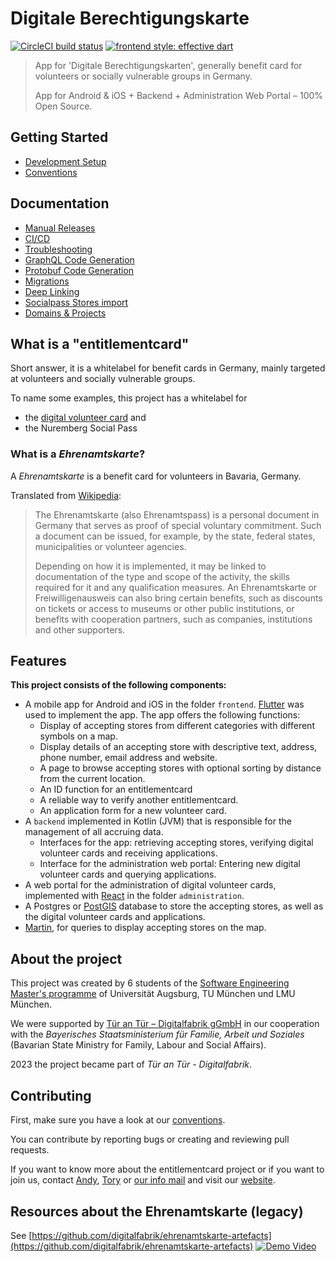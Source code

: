 # Digitale Berechtigungskarte

[![CircleCI build status](https://circleci.com/gh/digitalfabrik/entitlementcard.svg?style=svg)](https://app.circleci.com/pipelines/github/digitalfabrik/entitlementcard)
[![frontend style: effective dart](https://img.shields.io/badge/style-effective_dart-40c4ff.svg)](https://pub.dev/packages/effective_dart)

> App for 'Digitale Berechtigungskarten', generally benefit card for volunteers or socially vulnerable groups in
> Germany.
>
> App for Android & iOS + Backend + Administration Web Portal – 100% Open Source.

## Getting Started

* [Development Setup](./docs/development-setup.md)
* [Conventions](./docs/conventions.md)

## Documentation

* [Manual Releases](./docs/manual-release)
* [CI/CD](./docs/cicd.md)
* [Troubleshooting](./docs/troubleshooting.md)
* [GraphQL Code Generation](./docs/graphql_generation.md)
* [Protobuf Code Generation](./docs/protobuf-generation.md)
* [Migrations](./docs/migrations.md)
* [Deep Linking](./docs/deep-linking.md)
* [Socialpass Stores import](./docs/sozialpass-stores-import.md)
* [Domains & Projects](./docs/domains-projects.md)

## What is a "entitlementcard"

Short answer, it is a whitelabel for benefit cards in Germany, mainly targeted at volunteers and socially vulnerable
groups.

To name some examples, this project has a whitelabel for

- the [digital volunteer card](#what-is-a-_ehrenamtskarte_) and
- the Nuremberg Social Pass

### What is a _Ehrenamtskarte_?

A _Ehrenamtskarte_ is a benefit card for volunteers in Bavaria, Germany.

Translated from [Wikipedia](https://de.wikipedia.org/wiki/Ehrenamtskarte):

> The Ehrenamtskarte (also Ehrenamtspass) is a personal document in Germany that serves as proof of special
> voluntary commitment. Such a document can be issued, for example, by the state, federal states,
> municipalities or volunteer agencies.
>
> Depending on how it is implemented, it may be linked to documentation of the type and scope of the activity,
> the skills required for it and any qualification measures. An Ehrenamtskarte or Freiwilligenausweis can also bring
> certain benefits, such as discounts on tickets or access to museums or other public institutions, or benefits
> with cooperation partners, such as companies, institutions and other supporters.

## Features

**This project consists of the following components:**

- A mobile app for Android and iOS in the folder `frontend`. [Flutter](https://flutter.dev/) was used to implement the
  app.
  The app offers the following functions:
    - Display of accepting stores from different categories with different symbols on a map.
    - Display details of an accepting store with descriptive text, address, phone number, email address and website.
    - A page to browse accepting stores with optional sorting by distance from the current location.
    - An ID function for an entitlementcard
    - A reliable way to verify another entitlementcard.
    - An application form for a new volunteer card.
- A `backend` implemented in Kotlin (JVM) that is responsible for the management of all accruing data.
    - Interfaces for the app: retrieving accepting stores, verifying digital volunteer cards and receiving applications.
    - Interface for the administration web portal: Entering new digital volunteer cards and querying applications.
- A web portal for the administration of digital volunteer cards, implemented with [React](https://reactjs.org/) in the
  folder `administration`.
- A Postgres or [PostGIS](https://postgis.net/) database to store the accepting stores, as well as the digital volunteer
  cards and applications.
- [Martin](https://github.com/urbica/martin), for queries to display accepting stores on the map.

## About the project

This project was created by 6 students of
the [Software Engineering Master's programme](https://elite-se.informatik.uni-augsburg.de/) of Universität Augsburg,
TU München und LMU München.

We were supported by [Tür an Tür – Digitalfabrik gGmbH](https://tuerantuer.de/digitalfabrik/) in our cooperation
with the _Bayerisches Staatsministerium für Familie, Arbeit und Soziales_ (Bavarian State Ministry for Family, Labour
and Social Affairs).

2023 the project became part of *Tür an Tür - Digitalfabrik*.

## Contributing

First, make sure you have a look at our [conventions](docs/conventions.md).

You can contribute by reporting bugs or creating and reviewing pull requests.

If you want to know more about the entitlementcard project or if you want to join us,
contact [Andy](mailto:andreas.fischer@tuerantuer.org),
[Tory](mailto:viktoria.seluianova@tuerantuer.org) or [our info mail](mailto:info@tuerantuer.org) and visit
our [website](https://tuerantuer.de/digitalfabrik/).

## Resources about the Ehrenamtskarte (legacy)

See [https://github.com/digitalfabrik/ehrenamtskarte-artefacts](https://github.com/digitalfabrik/ehrenamtskarte-artefacts)
[![Demo Video](https://img.youtube.com/vi/YsEAVG6efVU/0.jpg)]( https://youtu.be/YsEAVG6efVU "Digitale Ehrenamtskarte: Demo und Technologie")
